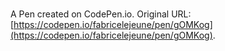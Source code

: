 # 

A Pen created on CodePen.io. Original URL: [https://codepen.io/fabricelejeune/pen/gOMKog](https://codepen.io/fabricelejeune/pen/gOMKog).

